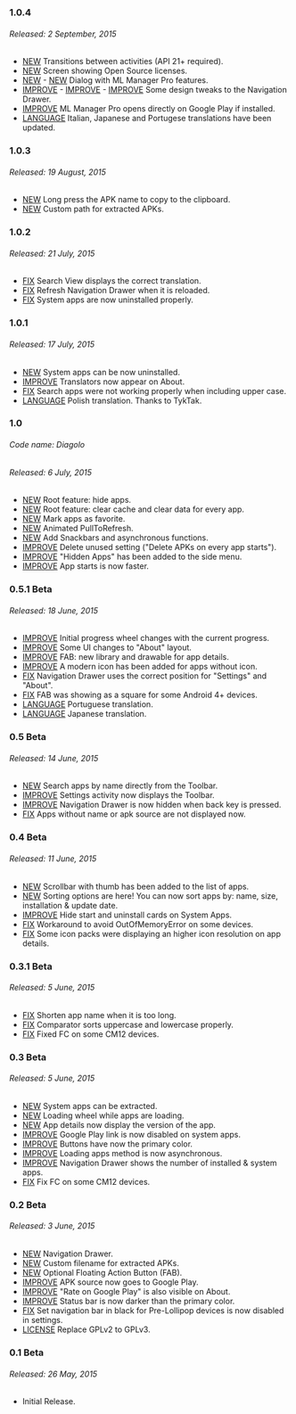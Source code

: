 ### 1.0.4
###### Released: 2 September, 2015
* [NEW](https://github.com/javiersantos/MLManager/commit/0a803519ea6d63781e765c3ef9bb3fbb2aa43e2e) Transitions between activities (API 21+ required).
* [NEW](https://github.com/javiersantos/MLManager/commit/5306d64ed1d76f41f907c3f3e8540b97b3a0128e) Screen showing Open Source licenses.
* [NEW](https://github.com/javiersantos/MLManager/commit/e0737b359863c3c46897d5b2cf4c82dcefc78e1f) - [NEW](https://github.com/javiersantos/MLManager/commit/58eebc3eb31564586e8c9e3bf8fe480cd2512cc6) Dialog with ML Manager Pro features.
* [IMPROVE](https://github.com/javiersantos/MLManager/commit/a7d7fe98d66c77309d8bbd059b03423d3f868111) - [IMPROVE](https://github.com/javiersantos/MLManager/commit/c83913cb0efe07374b6de92e5e9d25c9da0ac75b) - [IMPROVE](https://github.com/javiersantos/MLManager/commit/a57423ed3a7c8318159ce517509c993c1ee879f0) Some design tweaks to the Navigation Drawer.
* [IMPROVE](https://github.com/javiersantos/MLManager/commit/bcbab6fe871eae74412217d4ad03ca0943ec7f8f) ML Manager Pro opens directly on Google Play if installed.
* [LANGUAGE](https://github.com/javiersantos/MLManager/commit/6fe62f9c06c43cf86cc713cf5f2ff3f7cb61d004) Italian, Japanese and Portugese translations have been updated.

### 1.0.3
###### Released: 19 August, 2015
* [NEW](https://github.com/javiersantos/MLManager/commit/b51ff8e555de24df1699081ea7ef711edd078a24) Long press the APK name to copy to the clipboard.
* [NEW](https://github.com/javiersantos/MLManager/commit/a0a8f7c5facfd8c5925dee2d92c4ffcc27f2ef73) Custom path for extracted APKs.

### 1.0.2
###### Released: 21 July, 2015
* [FIX](https://github.com/javiersantos/MLManager/commit/e629e75998a3456e9594f68812406b6c38b489d2) Search View displays the correct translation.
* [FIX](https://github.com/javiersantos/MLManager/commit/deef7b923b9e7aae3ad6cf887a5a782be751c71b) Refresh Navigation Drawer when it is reloaded.
* [FIX](https://github.com/javiersantos/MLManager/commit/2e57b3c25118af8b1ee0780ffc425a9416b66c3b) System apps are now uninstalled properly.

### 1.0.1
###### Released: 17 July, 2015
* [NEW](https://github.com/javiersantos/MLManager/commit/ecd0435fcfb8ed0afa0b416b0755be13863cb549) System apps can be now uninstalled.
* [IMPROVE](https://github.com/javiersantos/MLManager/commit/707324e723268c3ead8ed0d1852ce2f8a05ff229) Translators now appear on About.
* [FIX](https://github.com/javiersantos/MLManager/commit/aaf66ae1996989b49a80fa9b5a4def23433ba3a2) Search apps were not working properly when including upper case.
* [LANGUAGE](https://github.com/javiersantos/MLManager/commit/b575040574f6eaf9b10539e75c44ccd658f34727) Polish translation. Thanks to TykTak.

### 1.0
###### Code name: Diagolo
###### Released: 6 July, 2015
* [NEW](https://github.com/javiersantos/MLManager/commit/9aaa6baf6b1295e1d01e9665d3be36225903c17c) Root feature: hide apps.
* [NEW](https://github.com/javiersantos/MLManager/commit/e6e176c739a7491b98dd513046672e624d888e03) Root feature: clear cache and clear data for every app.
* [NEW](https://github.com/javiersantos/MLManager/commit/09a9453ff17cad95a18298e331ca12195ed66760) Mark apps as favorite.
* [NEW](https://github.com/javiersantos/MLManager/commit/8f35dddfd5a2c07b83480960e35cf4428c7347ba) Animated PullToRefresh.
* [NEW](https://github.com/javiersantos/MLManager/commit/c5d433cb4317c86a2035c9c1be69bdcfb6e469ce) Add Snackbars and asynchronous functions.
* [IMPROVE](https://github.com/javiersantos/MLManager/commit/0f147f80b9708ce484938ce33657a0471915852e) Delete unused setting ("Delete APKs on every app starts").
* [IMPROVE](https://github.com/javiersantos/MLManager/commit/e11c7b81b003f75b08a5ca1d429167cd541f98c6) "Hidden Apps" has been added to the side menu.
* [IMPROVE](https://github.com/javiersantos/MLManager/commit/40a3094556c04794c9db02ba8f02c3d8f30497d3) App starts is now faster.

### 0.5.1 Beta
###### Released: 18 June, 2015
* [IMPROVE](https://github.com/javiersantos/MLManager/commit/de1b35209835f25e8ed354c521c88295e0d4fd0b) Initial progress wheel changes with the current progress.
* [IMPROVE](https://github.com/javiersantos/MLManager/commit/d234fdb93566df85442a4b1275f87406bdb9c66c) Some UI changes to "About" layout.
* [IMPROVE](https://github.com/javiersantos/MLManager/commit/3b0732807d47bf4f6ce8313bbb0c33983668b5fb) FAB: new library and drawable for app details.
* [IMPROVE](https://github.com/javiersantos/MLManager/commit/80ecb9815c27651bb4d08d2a51fa2ed0ba996d46) A modern icon has been added for apps without icon.
* [FIX](https://github.com/javiersantos/MLManager/commit/6e996eafe6fc5333c8953588717778ee947d1783) Navigation Drawer uses the correct position for "Settings" and "About".
* [FIX](https://github.com/javiersantos/MLManager/commit/3b0732807d47bf4f6ce8313bbb0c33983668b5fb) FAB was showing as a square for some Android 4+ devices.
* [LANGUAGE](https://github.com/javiersantos/MLManager/commit/3a7a1cc2a790c07454610576d6fe3eec55c3ba70) Portuguese translation.
* [LANGUAGE](https://github.com/javiersantos/MLManager/commit/403ffcaad45567320e54f5fcbfa41355f0dc4f37) Japanese translation.

### 0.5 Beta
###### Released: 14 June, 2015
* [NEW](https://github.com/javiersantos/MLManager/pull/13) Search apps by name directly from the Toolbar.
* [IMPROVE](https://github.com/javiersantos/MLManager/commit/4d9899c1fad47f5021df368821687e6787f02f7a) Settings activity now displays the Toolbar. 
* [IMPROVE](https://github.com/javiersantos/MLManager/commit/6de90364bbef110f36df9a9167013d6e59ab92ef) Navigation Drawer is now hidden when back key is pressed.
* [FIX](https://github.com/javiersantos/MLManager/commit/d059d609747d25c358b63417aa8654219f183ffa) Apps without name or apk source are not displayed now.

### 0.4 Beta
###### Released: 11 June, 2015
* [NEW](https://github.com/javiersantos/MLManager/pull/11) Scrollbar with thumb has been added to the list of apps.
* [NEW](https://github.com/javiersantos/MLManager/pull/9) Sorting options are here! You can now sort apps by: name, size, installation & update date.
* [IMPROVE](https://github.com/javiersantos/MLManager/commit/a585cfb40aa49e992a7030c4eb92d6d72f231cee) Hide start and uninstall cards on System Apps.
* [FIX](https://github.com/javiersantos/MLManager/commit/2054330fef10c49bf8287f8fc04ac4b1d537bdf3) Workaround to avoid OutOfMemoryError on some devices.
* [FIX](https://github.com/javiersantos/MLManager/commit/6389260c14b932e82993bfc087c2b86439fa4bef) Some icon packs were displaying an higher icon resolution on app details.

### 0.3.1 Beta
###### Released: 5 June, 2015
* [FIX](https://github.com/javiersantos/MLManager/commit/1f2abd5aaf322e05cd256bfde9fe4246ae5086e9) Shorten app name when it is too long.
* [FIX](https://github.com/javiersantos/MLManager/commit/b015098c9584ab15a906857c96462e46860fc0a4) Comparator sorts uppercase and lowercase properly.
* [FIX](https://github.com/javiersantos/MLManager/commit/972ea4cc7970456b4b8ac0db6aa980b645c918ae) Fixed FC on some CM12 devices. 

### 0.3 Beta
###### Released: 5 June, 2015
* [NEW](https://github.com/javiersantos/MLManager/pull/5) System apps can be extracted.
* [NEW](https://github.com/javiersantos/MLManager/commit/2f195498c872cae9e2b764aa3c4f3010187730ba) Loading wheel while apps are loading.
* [NEW](https://github.com/javiersantos/MLManager/commit/3300d9353d99c35f361bfa50d259768d8b809a5e) App details now display the version of the app.
* [IMPROVE](https://github.com/javiersantos/MLManager/commit/951afe1a6b38bee17f842ecbede07bd726bc7be1) Google Play link is now disabled on system apps.
* [IMPROVE](https://github.com/javiersantos/MLManager/commit/26df5dd4b008fa875cbec628c29a2f1017c50c20) Buttons have now the primary color.
* [IMPROVE](https://github.com/javiersantos/MLManager/commit/1bb8e4d80fec3919d56cd68f3e380c77a99202d1) Loading apps method is now asynchronous.
* [IMPROVE](https://github.com/javiersantos/MLManager/commit/4b5e1fb97053461d41882bcc7f24b4b6f1b52498) Navigation Drawer shows the number of installed & system apps.
* [FIX](https://github.com/javiersantos/MLManager/commit/3df2434b2471d992b07ce0a5731bcfa24a7cd2c0) Fix FC on some CM12 devices.

### 0.2 Beta
###### Released: 3 June, 2015
* [NEW](https://github.com/javiersantos/MLManager/commit/a1c078a576e95306d3d60e3761957ce9ee538ed4) Navigation Drawer.
* [NEW](https://github.com/javiersantos/MLManager/commit/40d59d2f80ec370ce43e68738709d5a8da9727be) Custom filename for extracted APKs.
* [NEW](https://github.com/javiersantos/MLManager/commit/193e3ef5399686b2322f5d8d02498bd7d784ad8b) Optional Floating Action Button (FAB).
* [IMPROVE](https://github.com/javiersantos/MLManager/commit/be20f3b7d935472c743039ffd104865e48bbffe4) APK source now goes to Google Play.
* [IMPROVE](https://github.com/javiersantos/MLManager/commit/e40b4bb1f3480f40563b0260ea816b5b652c4c34) "Rate on Google Play" is also visible on About.
* [IMPROVE](https://github.com/javiersantos/MLManager/commit/d203c640b2c44a6a54fb0eb8392f46ed1758cd29) Status bar is now darker than the primary color.
* [FIX](https://github.com/javiersantos/MLManager/commit/d40d104aa09842e171054ae73ea9d2e549ccfd19) Set navigation bar in black for Pre-Lollipop devices is now disabled in settings.
* [LICENSE](https://github.com/javiersantos/MLManager/commit/04c7c4ef13596a299eb5a9da0adca061db1454dd) Replace GPLv2 to GPLv3.


### 0.1 Beta
###### Released: 26 May, 2015
* Initial Release.
